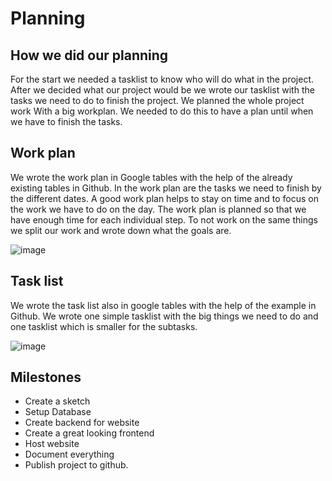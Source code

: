 
# Planning

## How we did our planning
For the start we needed a tasklist to know who will do what in the project. After we decided what our project would be we wrote our tasklist with the tasks we need to do to finish the project. We planned the whole project work With a big workplan. We needed to do this to have a plan until when we have to finish the tasks.

## Work plan
We wrote the work plan in Google tables with the help of the already existing tables in Github. In the work plan are the tasks we need to finish by the different dates. A good work plan helps to stay on time and to focus on the work we have to do on the day. The work plan is planned so that we have enough time for each individual step. To not work on the same things we split our work and wrote down what the goals are.

![image](https://user-images.githubusercontent.com/112397910/193600437-8b414929-5fe3-4b45-b78a-7caedea1ba36.png)

## Task list 
We wrote the task list also in google tables with the help of the example in Github. We wrote one simple tasklist with the big things we need to do and one tasklist which is smaller for the subtasks. 

![image](https://user-images.githubusercontent.com/112397910/197548755-86377ec0-a126-4058-8de8-20006aa8d128.PNG)

## Milestones
- Create a sketch
- Setup Database
- Create backend for website
- Create a great looking frontend
- Host website
- Document everything
- Publish project to github.




        
